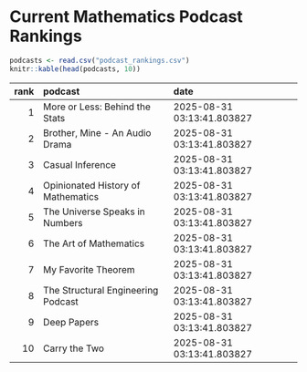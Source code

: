 # Current Mathematics Podcast Rankings


``` r
podcasts <- read.csv("podcast_rankings.csv")
knitr::kable(head(podcasts, 10))
```

| rank | podcast                            | date                       |
|-----:|:-----------------------------------|:---------------------------|
|    1 | More or Less: Behind the Stats     | 2025-08-31 03:13:41.803827 |
|    2 | Brother, Mine - An Audio Drama     | 2025-08-31 03:13:41.803827 |
|    3 | Casual Inference                   | 2025-08-31 03:13:41.803827 |
|    4 | Opinionated History of Mathematics | 2025-08-31 03:13:41.803827 |
|    5 | The Universe Speaks in Numbers     | 2025-08-31 03:13:41.803827 |
|    6 | The Art of Mathematics             | 2025-08-31 03:13:41.803827 |
|    7 | My Favorite Theorem                | 2025-08-31 03:13:41.803827 |
|    8 | The Structural Engineering Podcast | 2025-08-31 03:13:41.803827 |
|    9 | Deep Papers                        | 2025-08-31 03:13:41.803827 |
|   10 | Carry the Two                      | 2025-08-31 03:13:41.803827 |
